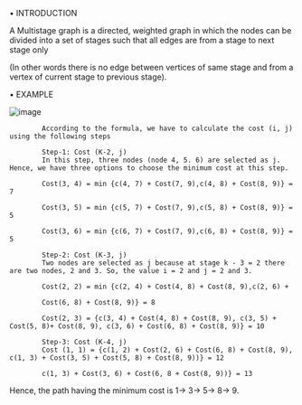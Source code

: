  • INTRODUCTION
 
 A Multistage graph is a directed, weighted graph in which the nodes can be divided into a set of stages such that all edges are from a stage to next stage only 
 
 (In other words there is no edge between vertices of same stage and from a vertex of current stage to previous stage).
 
 • EXAMPLE
 
![image](https://user-images.githubusercontent.com/59620280/214791805-2f2609e3-ce72-457f-98e9-f4fcd21db03a.png)

            According to the formula, we have to calculate the cost (i, j) using the following steps

            Step-1: Cost (K-2, j)
            In this step, three nodes (node 4, 5. 6) are selected as j. Hence, we have three options to choose the minimum cost at this step.

            Cost(3, 4) = min {c(4, 7) + Cost(7, 9),c(4, 8) + Cost(8, 9)} = 7

            Cost(3, 5) = min {c(5, 7) + Cost(7, 9),c(5, 8) + Cost(8, 9)} = 5

            Cost(3, 6) = min {c(6, 7) + Cost(7, 9),c(6, 8) + Cost(8, 9)} = 5

            Step-2: Cost (K-3, j)
            Two nodes are selected as j because at stage k - 3 = 2 there are two nodes, 2 and 3. So, the value i = 2 and j = 2 and 3.

            Cost(2, 2) = min {c(2, 4) + Cost(4, 8) + Cost(8, 9),c(2, 6) +

            Cost(6, 8) + Cost(8, 9)} = 8

            Cost(2, 3) = {c(3, 4) + Cost(4, 8) + Cost(8, 9), c(3, 5) + Cost(5, 8)+ Cost(8, 9), c(3, 6) + Cost(6, 8) + Cost(8, 9)} = 10

            Step-3: Cost (K-4, j)
            Cost (1, 1) = {c(1, 2) + Cost(2, 6) + Cost(6, 8) + Cost(8, 9), c(1, 3) + Cost(3, 5) + Cost(5, 8) + Cost(8, 9))} = 12

            c(1, 3) + Cost(3, 6) + Cost(6, 8 + Cost(8, 9))} = 13

Hence, the path having the minimum cost is 1→ 3→ 5→ 8→ 9.

